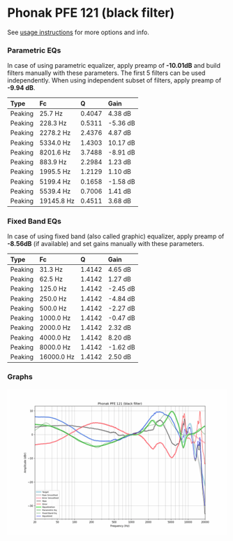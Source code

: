 # Phonak PFE 121 (black filter)
See [usage instructions](https://github.com/jaakkopasanen/AutoEq#usage) for more options and info.

### Parametric EQs
In case of using parametric equalizer, apply preamp of **-10.01dB** and build filters manually
with these parameters. The first 5 filters can be used independently.
When using independent subset of filters, apply preamp of **-9.94 dB**.

| Type    | Fc         |      Q | Gain     |
|:--------|:-----------|:-------|:---------|
| Peaking | 25.7 Hz    | 0.4047 | 4.38 dB  |
| Peaking | 228.3 Hz   | 0.5311 | -5.36 dB |
| Peaking | 2278.2 Hz  | 2.4376 | 4.87 dB  |
| Peaking | 5334.0 Hz  | 1.4303 | 10.17 dB |
| Peaking | 8201.6 Hz  | 3.7488 | -8.91 dB |
| Peaking | 883.9 Hz   | 2.2984 | 1.23 dB  |
| Peaking | 1995.5 Hz  | 1.2129 | 1.10 dB  |
| Peaking | 5199.4 Hz  | 0.1658 | -1.58 dB |
| Peaking | 5539.4 Hz  | 0.7006 | 1.41 dB  |
| Peaking | 19145.8 Hz | 0.4511 | 3.68 dB  |

### Fixed Band EQs
In case of using fixed band (also called graphic) equalizer, apply preamp of **-8.56dB**
(if available) and set gains manually with these parameters.

| Type    | Fc         |      Q | Gain     |
|:--------|:-----------|:-------|:---------|
| Peaking | 31.3 Hz    | 1.4142 | 4.65 dB  |
| Peaking | 62.5 Hz    | 1.4142 | 1.27 dB  |
| Peaking | 125.0 Hz   | 1.4142 | -2.45 dB |
| Peaking | 250.0 Hz   | 1.4142 | -4.84 dB |
| Peaking | 500.0 Hz   | 1.4142 | -2.27 dB |
| Peaking | 1000.0 Hz  | 1.4142 | -0.47 dB |
| Peaking | 2000.0 Hz  | 1.4142 | 2.32 dB  |
| Peaking | 4000.0 Hz  | 1.4142 | 8.20 dB  |
| Peaking | 8000.0 Hz  | 1.4142 | -1.62 dB |
| Peaking | 16000.0 Hz | 1.4142 | 2.50 dB  |

### Graphs
![](./Phonak%20PFE%20121%20(black%20filter).png)